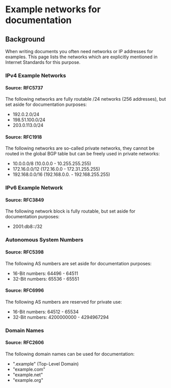 # Example networks for documentation

## Background

When writing documents you often need networks or IP addresses for examples. This page lists the networks which are explicitly mentioned in Internet Standards for this purpose.

### IPv4 Example Networks

#### Source: RFC5737

The following networks are fully routable /24 networks (256 addresses), but set aside for documentation purposes:

- 192.0.2.0/24
- 198.51.100.0/24
- 203.0.113.0/24

#### Source: RFC1918

The following networks are so-called private networks, they cannot be routed in the global BGP table but can be freely used in private networks:

- 10.0.0.0/8 (10.0.0.0 - 10.255.255.255)
- 172.16.0.0/12 (172.16.0.0 - 172.31.255.255)
- 192.168.0.0/16 (192.168.0.0. - 192.168.255.255)

### IPv6 Example Network

#### Source: RFC3849

The following network block is fully routable, but set aside for documentation purposes:

- 2001:db8::/32

### Autonomous System Numbers

#### Source: RFC5398

The following AS numbers are set aside for documentation purposes:

- 16-Bit numbers: 64496 - 64511
- 32-Bit numbers: 65536 - 65551

#### Source: RFC6996

The following AS numbers are reserved for private use:

- 16-Bit numbers: 64512 - 65534
- 32-Bit numbers: 4200000000 - 4294967294

### Domain Names

#### Source: RFC2606

The following domain names can be used for documentation:

- ".example" (Top-Level Domain)
- "example.com"
- "example.net"
- "example.org"
